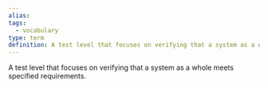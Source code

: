 ```yaml
---
alias: 
tags:
  - vocabulary
type: term
definition: A test level that focuses on verifying that a system as a whole meets specified requirements.
---
```


A test level that focuses on verifying that a system as a whole meets specified requirements.